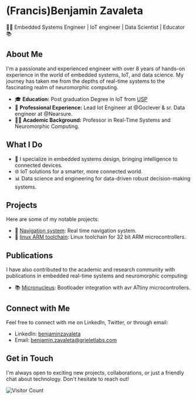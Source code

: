 # (Francis)Benjamin Zavaleta

👨‍💻 Embedded Systems Engineer | IoT engineer | Data Scientist | Educator 📚

## About Me

I'm a passionate and experienced engineer with over 8 years of hands-on experience in the world of embedded systems, IoT, and data science. My journey has taken me from the depths of real-time systems to the fascinating realm of neuromorphic computing.

- 🎓 **Education:** Post graduation Degree in IoT from [USP](https://pt.wikipedia.org/wiki/Universidade_de_S%C3%A3o_Paulo)  
- 🏢 **Professional Experience:** Lead Iot Engineer at @Goclever & sr. Data engineer at @Nearsure.
- 👨‍🏫 **Academic Background:** Professor in Real-Time Systems and Neuromorphic Computing.

## What I Do

- 🔌 I specialize in embedded systems design, bringing intelligence to connected devices.
- 🌐 IoT solutions for a smarter, more connected world.
- 📊 Data science and engineering for data-driven robust decision-making systems.

## Projects

Here are some of my notable projects:

- 🚗 [Navigation system](https://github.com/fbzavaleta/api-device-gateway): Real time navigation system.
- 🔌 [linux ARM toolchain](https://github.com/fbzavaleta/TM4C123G-Linux-Toolchain): Linux toolchain for 32 bit ARM microcontrollers.

## Publications

I have also contributed to the academic and research community with publications in embedded real-time systems and neuromorphic computing:

- 📚 [Micronucleus](https://www.linkedin.com/pulse/micronucleus-bootloader-para-mcus-avr-attiny-zavaleta-castro/?trackingId=kxvKyQctRqG%2BrlVTv9UWLA%3D%3D): Bootloader integration with avr ATtiny microcontrollers.

## Connect with Me

Feel free to connect with me on LinkedIn, Twitter, or through email:

- LinkedIn: [benjaminzavaleta](https://www.linkedin.com/in/benjaminzavaleta/)
- Email: [benjamin.zavaleta@grieletlabs.com](mailto:benjamin.zavaleta@grieletlabs.com)

## Get in Touch

I'm always open to exciting new projects, collaborations, or just a friendly chat about technology. Don't hesitate to reach out!

![Visitor Count](https://visitor-badge.laobi.icu/badge?page_id=fbzavaleta.fbzavaleta)



